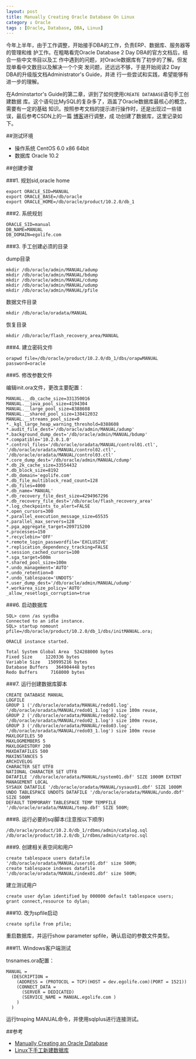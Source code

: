 ```yaml
---
layout: post
title: Manually Creating Oracle Database On Linux
category : Oracle
tags : [Oracle, Database, DBA, Linux]
---
```


今年上半年，由于工作调整，开始接手DBA的工作，负责ERP、数据库、服务器等的管理和维 护工作。在粗略看完Oracle Database 2 Day DBA的官方文档后，结合一些中文书目以及工 作中遇到的问题，对Oracle数据库有了初步的了解。但发现单看中文数目以及解决一个个突 发问题，还远远不够，于是开始阅读2 Day DBA的升级版文档Administrator's Guide，并进 行一些尝试和实践，希望能够有进一步的理解。

在Adminstartor's Guide的第二章，讲到了如何使用`CREATE DATABASE`语句手工创建数据 库。这个语句比MySQL的复杂多了，涵盖了Oracle数据库最核心的概念，需要有一定的基础 知识。按照参考文档的提示进行操作时，还是出现过一些错误，最后参考CSDN上的一篇 [博客](http://blog.csdn.net/tianlesoftware/article/details/4680213)进行调整，成 功创建了数据库，这里记录如下。

##测试环境

* 操作系统 CentOS 6.0 x86 64bit
* 数据库	  Oracle 10.2

##创建步骤

###1. 规划sid,oracle home

	export ORACLE_SID=MANUAL
	export ORACLE_BASE=/db/oracle
	export ORACLE_HOME=/db/oracle/product/10.2.0/db_1

###2. 系统规划

	ORACLE_SID=manual
	DB_NAME=MANUAL
	DB_DOMAIN=egolife.com

###3. 手工创建必须的目录

dump目录
	
	mkdir /db/oracle/admin/MANUAL/adump
	mkdir /db/oracle/admin/MANUAL/bdump
	mkdir /db/oracle/admin/MANUAL/cdump
	mkdir /db/oracle/admin/MANUAL/udump
	mkdir /db/oracle/admin/MANUAL/pfile

数据文件目录

	mkdir /db/oracle/oradata/MANUAL

恢复目录
	
	mkdir /db/oracle/flash_recovery_area/MANUAL

###4. 建立密码文件

	orapwd file=/db/oracle/product/10.2.0/db_1/dbs/orapwMANUAL password=oracle

###5. 修改参数文件

编辑init.ora文件，更改主要配置：

	MANUAL.__db_cache_size=331350016
	MANUAL.__java_pool_size=4194304
	MANUAL.__large_pool_size=8388608
	MANUAL.__shared_pool_size=138412032
	MANUAL.__streams_pool_size=0
	*._kgl_large_heap_warning_threshold=8388608
	*.audit_file_dest='/db/oracle/admin/MANUAL/adump'
	*.background_dump_dest='/db/oracle/admin/MANUAL/bdump'
	*.compatible='10.2.0.1.0'
	*.control_files='/db/oracle/oradata/MANUAL/control01.ctl',
	'/db/oracle/oradata/MANUAL/control02.ctl',
	'/db/oracle/oradata/MANUAL/control03.ctl'
	*.core_dump_dest='/db/oracle/admin/MANUAL/cdump'
	*.db_2k_cache_size=33554432
	*.db_block_size=8192
	*.db_domain='egolife.com'
	*.db_file_multiblock_read_count=128
	*.db_files=4000
	*.db_name='MANUAL'
	*.db_recovery_file_dest_size=4294967296
	*.db_recovery_file_dest='/db/oracle/flash_recovery_area'
	*.log_checkpoints_to_alert=FALSE
	*.open_cursors=300
	*.parallel_execution_message_size=65535
	*.parallel_max_servers=128
	*.pga_aggregate_target=209715200
	*.processes=150
	*.recyclebin='OFF'
	*.remote_login_passwordfile='EXCLUSIVE'
	*.replication_dependency_tracking=FALSE
	*.session_cached_cursors=100
	*.sga_target=500m
	*.shared_pool_size=100m
	*.undo_management='AUTO'
	*.undo_retention=0
	*.undo_tablespace='UNDOTS'
	*.user_dump_dest='/db/oracle/admin/MANUAL/udump'
	*.workarea_size_policy='AUTO'
	_allow_resetlogs_corruption=true

###6. 启动数据库

	SQL> conn /as sysdba
	Connected to an idle instance.
	SQL> startup nomount pfile=/db/oracle/product/10.2.0/db_1/dbs/initMANUAL.ora;
	
	ORACLE instance started.
	
	Total System Global Area  524288000 bytes
	Fixed Size     1220336 bytes
	Variable Size   150995216 bytes
	Database Buffers   364904448 bytes
	Redo Buffers     7168000 bytes

###7. 运行创建数据库脚本

	CREATE DATABASE MANUAL
	LOGFILE
	GROUP 1 ('/db/oracle/oradata/MANUAL/redo01.log',
	'/db/oracle/oradata/MANUAL/redo01_1.log') size 100m reuse,
	GROUP 2 ('/db/oracle/oradata/MANUAL/redo02.log',
	'/db/oracle/oradata/MANUAL/redo02_1.log') size 100m reuse,
	GROUP 3 ('/db/oracle/oradata/MANUAL/redo03.log',
	'/db/oracle/oradata/MANUAL/redo03_1.log') size 100m reuse
	MAXLOGFILES 50
	MAXLOGMEMBERS 5
	MAXLOGHISTORY 200
	MAXDATAFILES 500
	MAXINSTANCES 5
	ARCHIVELOG
	CHARACTER SET UTF8
	NATIONAL CHARACTER SET UTF8
	DATAFILE '/db/oracle/oradata/MANUAL/system01.dbf' SIZE 1000M EXTENT MANAGEMENT LOCAL
	SYSAUX DATAFILE '/db/oracle/oradata/MANUAL/sysaux01.dbf' SIZE 1000M
	UNDO TABLESPACE UNDOTS DATAFILE '/db/oracle/oradata/MANUAL/undo.dbf' SIZE 500M
	DEFAULT TEMPORARY TABLESPACE TEMP TEMPFILE '/db/oracle/oradata/MANUAL/temp.dbf' SIZE 500M;

###8. 运行必要的sql脚本(注意按以下顺序)

	/db/oracle/product/10.2.0/db_1/rdbms/admin/catalog.sql
	/db/oracle/product/10.2.0/db_1/rdbms/admin/catproc.sql

###9. 创建相关表空间和用户
	
	create tablespace users datafile '/db/oracle/oradata/MANUAL/users01.dbf' size 500M;
	create tablespace indexes datafile '/db/oracle/oradata/MANUAL/index01.dbf' size 500M;

建立测试用户

	create user dylan identified by 000000 default tablespace users;
	grant connect,resource to dylan;

###10. 改为spfile启动

	create spfile from pfile;

重启数据库，并运行show parameter spfile，确认启动的参数文件类型。

###11. Windows客户端测试

tnsnames.ora配置：

	MANUAL =
	  (DESCRIPTION =
	    (ADDRESS = (PROTOCOL = TCP)(HOST = dev.egolife.com)(PORT = 1521))
	    (CONNECT_DATA =
	      (SERVER = DEDICATED)
	      (SERVICE_NAME = MANUAL.egolife.com )
	    )
	  )

运行tnsping MANUAL命令，并使用sqlplus进行连接测试。

##参考

* [Manually Creating an Oracle Database](http://docs.oracle.com/cd/B19306_01/server.102/b14231/create.htm#sthref220)
* [Linux下手工新建数据库](http://blog.csdn.net/tianlesoftware/article/details/4680213)
